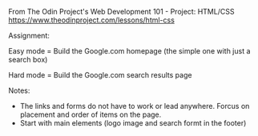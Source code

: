 From The Odin Project's Web Development 101 - Project: HTML/CSS
https://www.theodinproject.com/lessons/html-css


Assignment:

Easy mode = Build the Google.com homepage (the simple one with just a search box)

Hard mode = Build the Google.com search results page


Notes: 
- The links and forms do not have to work or lead anywhere. Forcus on placement and order of items on the page.
- Start with main elements (logo image and search formt in the footer)
